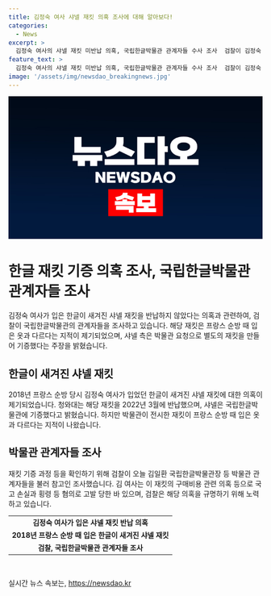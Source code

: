 ```yaml
---
title: 김정숙 여사 샤넬 재킷 의혹 조사에 대해 알아보다!
categories:
  - News
excerpt: >
  김정숙 여사의 샤넬 재킷 미반납 의혹, 국립한글박물관 관계자들 수사 조사  검찰이 김정숙 여사가 입었던 샤넬 재킷을 반납하지 않았다는 의혹을 조사 중이다. 청와대는 반납했고, 샤넬은 국립한글박물관에 기증했다고 주장했지만 박물관 관계자들이 조사를 받았다. 검찰은 김일환 국립한글박물관장 등을 참고인 조사하고, 김 여사는 구매비용 관련 의혹 등으로 고발 당한 상태.
feature_text: >
  김정숙 여사의 샤넬 재킷 미반납 의혹, 국립한글박물관 관계자들 수사 조사  검찰이 김정숙 여사가 입었던 샤넬 재킷을 반납하지 않았다는 의혹을 조사 중이다. 청와대는 반납했고, 샤넬은 국립한글박물관에 기증했다고 주장했지만 박물관 관계자들이 조사를 받았다. 검찰은 김일환 국립한글박물관장 등을 참고인 조사하고, 김 여사는 구매비용 관련 의혹 등으로 고발 당한 상태.
image: '/assets/img/newsdao_breakingnews.jpg'
---
```


<p><img src="/assets/img/newsdao_breakingnews.jpg" alt="koreaapp 속보" /></p>

<h1 data-ke-size="size26">한글 재킷 기증 의혹 조사, 국립한글박물관 관계자들 조사</h1>

<p data-ke-size="size16">김정숙 여사가 입은 한글이 새겨진 샤넬 재킷을 반납하지 않았다는 의혹과 관련하여, 검찰이 국립한글박물관의 관계자들을 조사하고 있습니다. 해당 재킷은 프랑스 순방 때 입은 옷과 다르다는 지적이 제기되었으며, 샤넬 측은 박물관 요청으로 별도의 재킷을 만들어 기증했다는 주장을 밝혔습니다.</p>

<h2 data-ke-size="size24">한글이 새겨진 샤넬 재킷</h2>

<p data-ke-size="size16">2018년 프랑스 순방 당시 김정숙 여사가 입었던 한글이 새겨진 샤넬 재킷에 대한 의혹이 제기되었습니다. 청와대는 해당 재킷을 2022년 3월에 반납했으며, 샤넬은 국립한글박물관에 기증했다고 밝혔습니다. 하지만 박물관이 전시한 재킷이 프랑스 순방 때 입은 옷과 다르다는 지적이 나왔습니다.</p>

<h2 data-ke-size="size24">박물관 관계자들 조사</h2>

<p data-ke-size="size16">재킷 기증 과정 등을 확인하기 위해 검찰이 오늘 김일환 국립한글박물관장 등 박물관 관계자들을 불러 참고인 조사했습니다. 김 여사는 이 재킷의 구매비용 관련 의혹 등으로 국고 손실과 횡령 등 혐의로 고발 당한 바 있으며, 검찰은 해당 의혹을 규명하기 위해 노력하고 있습니다.</p>

<table>
  <tr>
    <td style="text-align: center; height: 17px;"><b>김정숙 여사가 입은 샤넬 재킷 반납 의혹</b></td>
  </tr>
  <tr>
    <td style="text-align: center; height: 17px;"><b>2018년 프랑스 순방 때 입은 한글이 새겨진 샤넬 재킷</b></td>
  </tr>
  <tr>
    <td style="text-align: center; height: 17px;"><b>검찰, 국립한글박물관 관계자들 조사</b></td>
  </tr>
</table>

<p data-ke-size="size16">&nbsp;</p>
실시간 뉴스 속보는, <a href="https://newsdao.kr" rel="dofollow">https://newsdao.kr</a>


